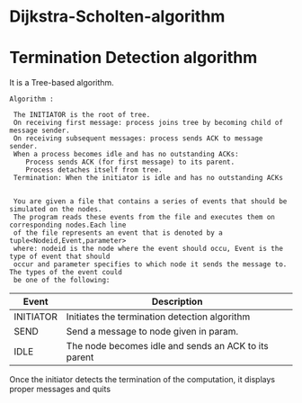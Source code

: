 # Dijkstra-Scholten-algorithm
# Termination Detection algorithm
 
 It is a Tree-based algorithm.
	
	Algorithm : 
	
	 The INITIATOR is the root of tree.
	 On receiving first message: process joins tree by becoming child of message sender.
	 On receiving subsequent messages: process sends ACK to message sender.
	 When a process becomes idle and has no outstanding ACKs: 
		Process sends ACK (for first message) to its parent.
		Process detaches itself from tree.
	 Termination: When the initiator is idle and has no outstanding ACKs
	 
	 
	 You are given a file that contains a series of events that should be simulated on the nodes. 
	 The program reads these events from the file and executes them on corresponding nodes.Each line 
	 of the file represents an event that is denoted by a tuple<Nodeid,Event,parameter>  
	 where: nodeid is the node where the event should occu, Event is the type of event that should
	 occur and parameter specifies to which node it sends the message to. The types of the event could 
	 be one of the following:

| Event | Description |
| --- | --- |
| INITIATOR | Initiates the termination detection algorithm |
| SEND| Send a message to node given in param. |
| IDLE | The node becomes idle and sends an ACK to its parent | 

Once the initiator detects the termination of the computation, it displays proper messages and quits
